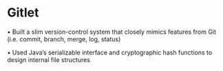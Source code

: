 # Gitlet
•	Built a slim version-control system that closely mimics features from Git (i.e. commit, branch, merge, log, status)

•	Used Java’s serializable interface and cryptographic hash functions to design internal file structures
